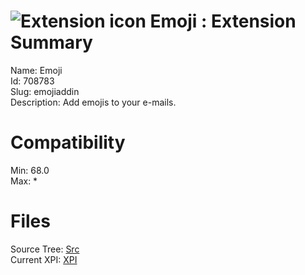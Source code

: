 # ![Extension icon](https://addons.thunderbird.net/user-media/addon_icons/708/708783-64.png?modified=1549019470) Emoji : Extension Summary

Name: Emoji  
Id: 708783  
Slug: emojiaddin  
Description: Add emojis to your e-mails.
  

# Compatibility
Min: 68.0  
Max: *  

# Files

Source Tree: [Src](x68/708783-emojiaddin/src)  
Current XPI: [XPI](x68/708783-emojiaddin/xpi)  



